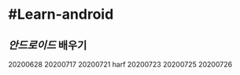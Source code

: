 #Learn-android
================
**_안드로이드_ 배우기**
-------------------
20200628
20200717
20200721 harf
20200723
20200725
20200726
